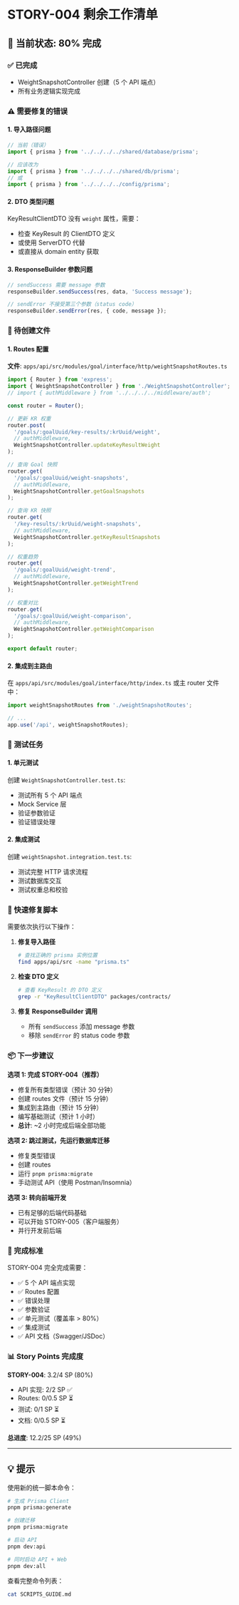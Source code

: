 # STORY-004 剩余工作清单

## 🎯 当前状态: 80% 完成

### ✅ 已完成
- WeightSnapshotController 创建（5 个 API 端点）
- 所有业务逻辑实现完成

### ⚠️ 需要修复的错误

#### 1. 导入路径问题
```typescript
// 当前（错误）
import { prisma } from '../../../../shared/database/prisma';

// 应该改为
import { prisma } from '../../../../shared/db/prisma';
// 或
import { prisma } from '../../../../config/prisma';
```

#### 2. DTO 类型问题  
KeyResultClientDTO 没有 `weight` 属性，需要：
- 检查 KeyResult 的 ClientDTO 定义
- 或使用 ServerDTO 代替
- 或直接从 domain entity 获取

#### 3. ResponseBuilder 参数问题
```typescript
// sendSuccess 需要 message 参数
responseBuilder.sendSuccess(res, data, 'Success message');

// sendError 不接受第三个参数（status code）
responseBuilder.sendError(res, { code, message });
```

### 📝 待创建文件

#### 1. Routes 配置
**文件**: `apps/api/src/modules/goal/interface/http/weightSnapshotRoutes.ts`

```typescript
import { Router } from 'express';
import { WeightSnapshotController } from './WeightSnapshotController';
// import { authMiddleware } from '../../../../middleware/auth';

const router = Router();

// 更新 KR 权重
router.post(
  '/goals/:goalUuid/key-results/:krUuid/weight',
  // authMiddleware,
  WeightSnapshotController.updateKeyResultWeight
);

// 查询 Goal 快照
router.get(
  '/goals/:goalUuid/weight-snapshots',
  // authMiddleware,
  WeightSnapshotController.getGoalSnapshots
);

// 查询 KR 快照
router.get(
  '/key-results/:krUuid/weight-snapshots',
  // authMiddleware,
  WeightSnapshotController.getKeyResultSnapshots
);

// 权重趋势
router.get(
  '/goals/:goalUuid/weight-trend',
  // authMiddleware,
  WeightSnapshotController.getWeightTrend
);

// 权重对比
router.get(
  '/goals/:goalUuid/weight-comparison',
  // authMiddleware,
  WeightSnapshotController.getWeightComparison
);

export default router;
```

#### 2. 集成到主路由
在 `apps/api/src/modules/goal/interface/http/index.ts` 或主 router 文件中：

```typescript
import weightSnapshotRoutes from './weightSnapshotRoutes';

// ...
app.use('/api', weightSnapshotRoutes);
```

### 🧪 测试任务

#### 1. 单元测试
创建 `WeightSnapshotController.test.ts`:
- 测试所有 5 个 API 端点
- Mock Service 层
- 验证参数验证
- 验证错误处理

#### 2. 集成测试
创建 `weightSnapshot.integration.test.ts`:
- 测试完整 HTTP 请求流程
- 测试数据库交互
- 测试权重总和校验

### 🔧 快速修复脚本

需要依次执行以下操作：

1. **修复导入路径**
   ```bash
   # 查找正确的 prisma 实例位置
   find apps/api/src -name "prisma.ts"
   ```

2. **检查 DTO 定义**
   ```bash
   # 查看 KeyResult 的 DTO 定义
   grep -r "KeyResultClientDTO" packages/contracts/
   ```

3. **修复 ResponseBuilder 调用**
   - 所有 `sendSuccess` 添加 message 参数
   - 移除 `sendError` 的 status code 参数

### 📦 下一步建议

**选项 1: 完成 STORY-004（推荐）**
- 修复所有类型错误（预计 30 分钟）
- 创建 routes 文件（预计 15 分钟）
- 集成到主路由（预计 15 分钟）
- 编写基础测试（预计 1 小时）
- **总计**: ~2 小时完成后端全部功能

**选项 2: 跳过测试，先运行数据库迁移**
- 修复类型错误
- 创建 routes
- 运行 `pnpm prisma:migrate`
- 手动测试 API（使用 Postman/Insomnia）

**选项 3: 转向前端开发**
- 已有足够的后端代码基础
- 可以开始 STORY-005（客户端服务）
- 并行开发前后端

### 🎯 完成标准

STORY-004 完全完成需要：
- ✅ 5 个 API 端点实现
- ✅ Routes 配置
- ✅ 错误处理
- ✅ 参数验证
- ✅ 单元测试（覆盖率 > 80%）
- ✅ 集成测试
- ✅ API 文档（Swagger/JSDoc）

### 📊 Story Points 完成度

**STORY-004**: 3.2/4 SP (80%)
- API 实现: 2/2 SP ✅
- Routes: 0/0.5 SP ⏳
- 测试: 0/1 SP ⏳
- 文档: 0/0.5 SP ⏳

**总进度**: 12.2/25 SP (49%)

---

## 💡 提示

使用新的统一脚本命令：
```bash
# 生成 Prisma Client
pnpm prisma:generate

# 创建迁移
pnpm prisma:migrate

# 启动 API
pnpm dev:api

# 同时启动 API + Web
pnpm dev:all
```

查看完整命令列表：
```bash
cat SCRIPTS_GUIDE.md
```
